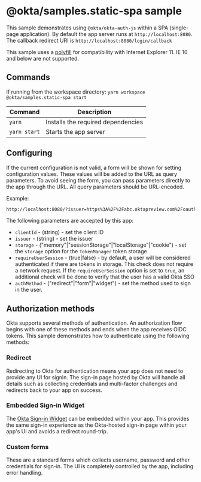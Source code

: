 # @okta/samples.static-spa sample

This sample demonstrates using `@okta/okta-auth-js` within a SPA (single-page application). By default the app server runs at `http://localhost:8080`. The callback redirect URI is `http://localhost:8080/login/callback`

This sample uses a [polyfill](https://github.com/okta/okta-auth-js#browser-compatibility--polyfill) for compatibility with Internet Explorer 11. IE 10 and below are not supported.

## Commands

If running from the workspace directory: `yarn workspace @okta/samples.static-spa start`

| Command               | Description                    |
| --------------------- | ------------------------------ |
| `yarn`                | Installs the required dependencies|
| `yarn start`          | Starts the app server |

## Configuring

If the current configuration is not valid, a form will be shown for setting configuration values. These values will be added to the URL as query parameters. To avoid seeing the form, you can pass parameters directly to the app through the URL. All query parameters should be URL-encoded.

Example:

```html
http://localhost:8080/?issuer=https%3A%2F%2Fabc.oktapreview.com%2Foauth2%2Fdefault&clientId=01234567xcdfgC80h7
```

The following parameters are accepted by this app:

* `clientId` - (string) - set the client ID
* `issuer` - (string) - set the issuer
* `storage` - ("memory"|"sessionStorage"|"localStorage"|"cookie") - set the `storage` option for the `TokenManager` token storage
* `requireUserSession` - (true|false) - by default, a user will be considered authenticated if there are tokens in storage. This check does not require a network request. If the `requireUserSession` option is set to `true`, an additional check will be done to verify that the user has a valid Okta SSO
* `authMethod` - ("redirect"|"form"|"widget") - set the method used to sign in the user.

## Authorization methods

Okta supports several methods of authentication. An authorization flow begins with one of these methods and ends when the app receives OIDC tokens. This sample demonstrates how to authenticate using the following methods:

### Redirect

Redirecting to Okta for authentication means your app does not need to provide any UI for signin. The sign-in page hosted by Okta will handle all details such as collecting credentials and multi-factor challenges and redirects back to your app on success.

### Embedded Sign-in Widget

The [Okta Sign-in Widget](https://github.com/okta/okta-signin-widget) can be embedded within your app. This provides the same sign-in experience as the Okta-hosted sign-in page within your app's UI and avoids a redirect round-trip.

### Custom forms

These are a standard forms which collects username, password and other credentials for sign-in. The UI is completely controlled by the app, including error handling.
